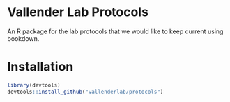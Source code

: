 # Vallender Lab Protocols
An R package for the lab protocols that we would like to keep current using bookdown.

# Installation

```r
library(devtools)
devtools::install_github("vallenderlab/protocols")
```
